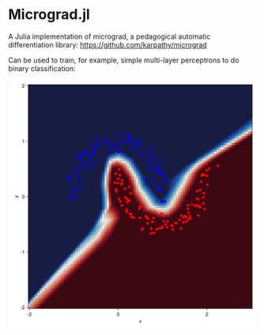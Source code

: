 # Micrograd.jl

A Julia implementation of micrograd, a pedagogical automatic differentiation library: https://github.com/karpathy/micrograd

Can be used to train, for example, simple multi-layer perceptrons to do binary classification:

<p align="center">
  <img src="https://raw.githubusercontent.com/ali-ramadhan/Micrograd.jl/main/binary_classifier_moons.png" width="600">
</p>
